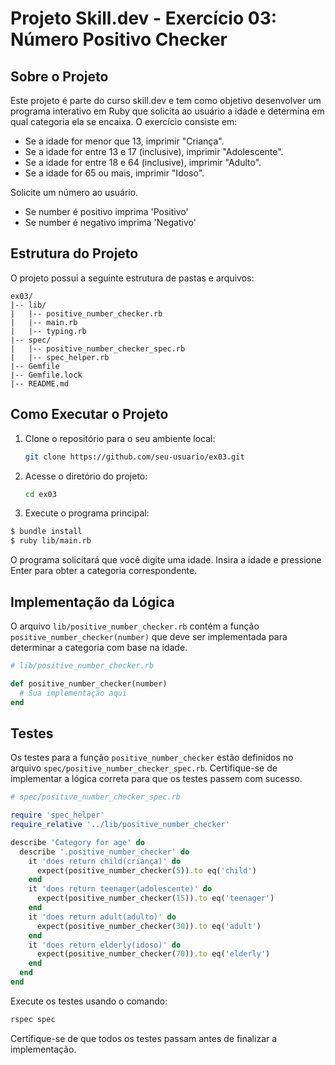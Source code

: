 # Projeto Skill.dev - Exercício 03: Número Positivo Checker

## Sobre o Projeto

Este projeto é parte do curso skill.dev e tem como objetivo desenvolver um programa interativo em Ruby que solicita ao usuário a idade e determina em qual categoria ela se encaixa. O exercício consiste em:

- Se a idade for menor que 13, imprimir "Criança".
- Se a idade for entre 13 e 17 (inclusive), imprimir "Adolescente".
- Se a idade for entre 18 e 64 (inclusive), imprimir "Adulto".
- Se a idade for 65 ou mais, imprimir "Idoso".

Solicite um número ao usuário.
- Se number é positivo imprima 'Positivo'
- Se number é negativo imprima 'Negativo'

## Estrutura do Projeto

O projeto possui a seguinte estrutura de pastas e arquivos:

```
ex03/
|-- lib/
|   |-- positive_number_checker.rb
|   |-- main.rb
|   |-- typing.rb
|-- spec/
|   |-- positive_number_checker_spec.rb
|   |-- spec_helper.rb
|-- Gemfile
|-- Gemfile.lock
|-- README.md
```

## Como Executar o Projeto

1. Clone o repositório para o seu ambiente local:

   ```bash
   git clone https://github.com/seu-usuario/ex03.git
   ```

2. Acesse o diretório do projeto:

   ```bash
   cd ex03
   ```

3. Execute o programa principal:

```bash
$ bundle install
$ ruby lib/main.rb
```

   O programa solicitará que você digite uma idade. Insira a idade e pressione Enter para obter a categoria correspondente.

## Implementação da Lógica

O arquivo `lib/positive_number_checker.rb` contém a função `positive_number_checker(number)` que deve ser implementada para determinar a categoria com base na idade.

```ruby
# lib/positive_number_checker.rb

def positive_number_checker(number)
  # Sua implementação aqui
end
```

## Testes

Os testes para a função `positive_number_checker` estão definidos no arquivo `spec/positive_number_checker_spec.rb`. Certifique-se de implementar a lógica correta para que os testes passem com sucesso.

```ruby
# spec/positive_number_checker_spec.rb

require 'spec_helper'
require_relative '../lib/positive_number_checker'

describe 'Category for age' do
  describe '.positive_number_checker' do
    it 'does return child(criança)' do
      expect(positive_number_checker(5)).to eq('child')
    end
    it 'does return teenager(adolescente)' do
      expect(positive_number_checker(15)).to eq('teenager')
    end
    it 'does return adult(adulto)' do
      expect(positive_number_checker(30)).to eq('adult')
    end
    it 'does return elderly(idoso)' do
      expect(positive_number_checker(70)).to eq('elderly')
    end
  end
end
```

Execute os testes usando o comando:

```bash
rspec spec
```

Certifique-se de que todos os testes passam antes de finalizar a implementação.
